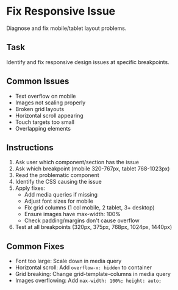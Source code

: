 # Fix Responsive Issue

Diagnose and fix mobile/tablet layout problems.

## Task
Identify and fix responsive design issues at specific breakpoints.

## Common Issues
- Text overflow on mobile
- Images not scaling properly
- Broken grid layouts
- Horizontal scroll appearing
- Touch targets too small
- Overlapping elements

## Instructions
1. Ask user which component/section has the issue
2. Ask which breakpoint (mobile 320-767px, tablet 768-1023px)
3. Read the problematic component
4. Identify the CSS causing the issue
5. Apply fixes:
   - Add media queries if missing
   - Adjust font sizes for mobile
   - Fix grid columns (1 col mobile, 2 tablet, 3+ desktop)
   - Ensure images have max-width: 100%
   - Check padding/margins don't cause overflow
6. Test at all breakpoints (320px, 375px, 768px, 1024px, 1440px)

## Common Fixes
- Font too large: Scale down in media query
- Horizontal scroll: Add `overflow-x: hidden` to container
- Grid breaking: Change grid-template-columns in media query
- Images overflowing: Add `max-width: 100%; height: auto;`
